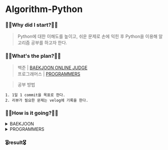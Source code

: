 # Algorithm-Python

### 🧎‍♂️Why did I start?🧎‍♂️

> Python에 대한 이해도를 높이고, 쉬운 문제로 손에 익힌 후 Python을 이용해 알고리즘 공부를 하고자 한다.

### 🚶‍♂️What's the plan?🚶‍♂️

> 백준 | [BAEKJOON ONLINE JUDGE](https://www.acmicpc.net/)  
> 프로그래머스 | [PROGRAMMERS](https://programmers.co.kr/learn/challenges)

> 공부 방법

    1. 1일 1 commit을 목표로 한다.
    2. 리뷰가 필요한 문제는 velog에 기록을 한다.

### 🏃‍♂️How is it going?🏃‍♂️

  <details markdown="1">
  <summary>BAEKJOON</summary>
    
  - [ ] [BRONZE](https://github.com/pup-paw/Baekjoon-Python/tree/main/Baekjoon)   
  - [ ] [SIVER](https://github.com/pup-paw/Baekjoon-Python/tree/main/Baekjoon)  
  - [ ] [GOLD]()  
  - [ ] [PLATINUM]()  
  - [ ] [DIAMOND]()
  - [ ] [RUBY]()
  </details>
  <details markdown="1">
  <summary>PROGRAMMERS</summary>

  - [ ] [LEVEL1](https://github.com/pup-paw/Baekjoon-Python/tree/main/Programmers/level1)  
  - [ ] [LEVEL2]()  
  - [ ] [LEVEL3]()  
  - [ ] [LEVEL2]()  
  - [ ] [LEVEL1]()  
  </details>
  

### 🎖result🎖

